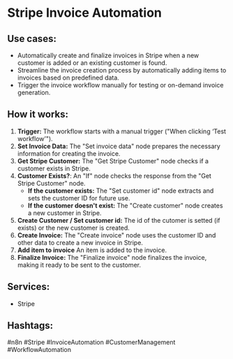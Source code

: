 # Stripe Invoice Automation

## Use cases:

- Automatically create and finalize invoices in Stripe when a new customer is added or an existing customer is found.
- Streamline the invoice creation process by automatically adding items to invoices based on predefined data.
- Trigger the invoice workflow manually for testing or on-demand invoice generation.

## How it works:

1.  **Trigger:** The workflow starts with a manual trigger ("When clicking ‘Test workflow’").
2.  **Set Invoice Data:** The "Set invoice data" node prepares the necessary information for creating the invoice.
3.  **Get Stripe Customer:** The "Get Stripe Customer" node checks if a customer exists in Stripe.
4.  **Customer Exists?**: An "If" node checks the response from the "Get Stripe Customer" node.
    *   **If the customer exists:** The "Set customer id" node extracts and sets the customer ID for future use.
    *   **If the customer doesn't exist:** The "Create customer" node creates a new customer in Stripe.
5.  **Create Customer / Set customer id:** The id of the cutomer is setted (if exists) or the new customer is created.
6.  **Create Invoice:** The "Create invoice" node uses the customer ID and other data to create a new invoice in Stripe.
7.  **Add item to invoice** An item is added to the invoice.
8.  **Finalize Invoice:** The "Finalize invoice" node finalizes the invoice, making it ready to be sent to the customer.

## Services:

*   Stripe

## Hashtags:

#n8n #Stripe #InvoiceAutomation #CustomerManagement #WorkflowAutomation
